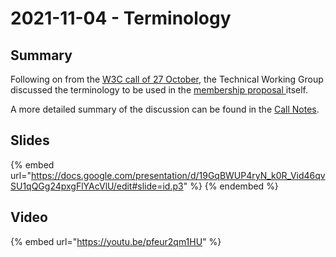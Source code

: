 # 2021-11-04 - Terminology

## Summary

Following on from the [W3C call of 27 October](../meetings/2021-10-27-terminology-in-the-membership-proposal.md), the Technical Working Group discussed the terminology to be used in the [membership proposal ](https://docs.google.com/document/d/1mjmb-si95H\_YK9qeNIhyTBfstGI-2NPAycz0y78GYGc/edit#)itself.

A more detailed summary of the discussion can be found in the [Call Notes](https://docs.google.com/document/d/1N1wUKuxR0bz3ldQ8I5TJeVjwc\_\_qaC-s9I0cPjava3I/edit?usp=sharing).

## Slides

{% embed url="https://docs.google.com/presentation/d/19GqBWUP4ryN_k0R_Vid46qvSU1qQGg24pxgFlYAcVlU/edit#slide=id.p3" %}
&#x20;
{% endembed %}

## Video

{% embed url="https://youtu.be/pfeur2qm1HU" %}
